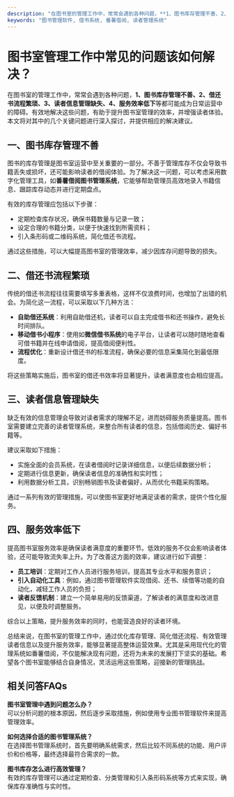 ```yaml
---
description: "在图书室的管理工作中，常常会遇到各种问题，**1、图书库存管理不善、2、借还书流程繁琐、3、读者信息管理缺失、4、服务效率低下**等都可能成为日常运营中的障碍。有效地解决这些问题，有助于提升图书室管理的效率，并增强读者体验。本文将对其中的几个关键问题进行深入探讨，并提供相应的解决建议。"
keywords: "图书管理软件, 借书系统, 番薯借阅, 读者管理系统"
---
```

# 图书室管理工作中常见的问题该如何解决？

在图书室的管理工作中，常常会遇到各种问题，**1、图书库存管理不善、2、借还书流程繁琐、3、读者信息管理缺失、4、服务效率低下**等都可能成为日常运营中的障碍。有效地解决这些问题，有助于提升图书室管理的效率，并增强读者体验。本文将对其中的几个关键问题进行深入探讨，并提供相应的解决建议。

## **一、图书库存管理不善**

图书的库存管理是图书室运营中至关重要的一部分。不善于管理库存不仅会导致书籍丢失或损坏，还可能影响读者的借阅体验。为了解决这一问题，可以考虑采用数字化管理工具，如**番薯借阅图书管理系统**，它能够帮助管理员高效地录入书籍信息、跟踪库存动态并进行定期盘点。

有效的库存管理应包括以下步骤：

- 定期检查库存状况，确保书籍数量与记录一致；
- 设定合理的书籍分类，以便于快速找到所需资料；
- 引入条形码或二维码系统，简化借还书流程。

通过这些措施，可以大幅提高图书室的管理效率，减少因库存问题导致的损失。

## **二、借还书流程繁琐**

传统的借还书流程往往需要填写多重表格，这样不仅浪费时间，也增加了出错的机会。为简化这一流程，可以采取以下几种方法：

- **自助借还系统**：利用自助借还机，读者可以自主完成借书和还书操作，避免长时间排队。
- **移动借书小程序**：使用如**微信借书系统**的电子平台，让读者可以随时随地查看可借书籍并在线申请借阅，提高借阅便利性。
- **流程优化**：重新设计借还书的标准流程，确保必要的信息采集简化到最低限度。

将这些策略实施后，图书室的借还书效率将显著提升，读者满意度也会相应提高。

## **三、读者信息管理缺失**

缺乏有效的信息管理会导致对读者需求的理解不足，进而妨碍服务质量提高。图书室需要建立完善的读者管理系统，来整合所有读者的信息，包括借阅历史、偏好书籍等。

建议采取如下措施：

- 实施全面的会员系统，在读者借阅时记录详细信息，以便后续数据分析；
- 定期进行信息更新，确保读者信息的准确性和实时性；
- 利用数据分析工具，识别畅销图书及读者偏好，从而优化书籍采购策略。

通过一系列有效的管理措施，可以使图书室更好地满足读者的需求，提供个性化服务。

## **四、服务效率低下**

提高图书室服务效率是确保读者满意度的重要环节。低效的服务不仅会影响读者体验，还可能导致流失率上升。为了改善这方面的效率，建议进行如下调整：

- **员工培训**：定期对工作人员进行服务培训，提高其专业水平和服务意识；
- **引入自动化工具**：例如，通过图书管理软件实现借阅、还书、续借等功能的自动化，减轻工作人员的负担；
- **读者反馈机制**：建立一个简单易用的反馈渠道，了解读者的满意度和改进意见，以便及时调整服务。

综合以上策略，提升服务效率的同时，也能营造良好的读者环境。

总结来说，在图书室的管理工作中，通过优化库存管理、简化借还流程、有效管理读者信息以及提升服务效率，能够显著提高整体运营效果。尤其是采用现代化的管理系统如番薯借阅，不仅能解决现有问题，还将为未来的发展打下坚实的基础。希望各个图书室能够结合自身情况，灵活运用这些策略，迎接新的管理挑战。

## 相关问答FAQs

**图书室管理中遇到问题怎么办？**  
可以分析问题的根本原因，然后逐步采取措施，例如使用专业图书管理软件来提高管理效率。

**如何选择合适的图书管理系统？**  
在选择图书管理系统时，首先要明确系统需求，然后比较不同系统的功能、用户评价和价格等，最终选择最符合需求的一款。

**图书库存怎么进行高效管理？**  
有效的库存管理可以通过定期检查、分类管理和引入条形码系统等方式来实现，确保库存准确性与实时性。
